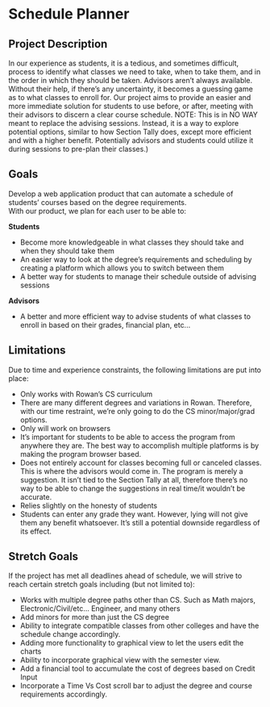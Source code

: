 # Schedule Planner


## Project Description
In our experience as students, it is a tedious, and sometimes difficult, process to identify what classes we need to take, when to take them, and in the order in which they should be taken. Advisors aren’t always available. Without their help, if there’s any uncertainty, it becomes a guessing game as to what classes to enroll for. Our project aims to provide an easier and more immediate solution for students to use before, or after, meeting with their advisors to discern a clear course schedule. NOTE: This is in NO WAY meant to replace the advising sessions. Instead, it is a way to explore potential options, similar to how Section Tally does, except more efficient and with a higher benefit. Potentially advisors and students could utilize it during sessions to pre-plan their classes.)

## Goals
Develop a web application product that can automate a schedule of students’ courses based on the degree requirements.  
With our product, we plan for each user to be able to:

**Students**

- Become more knowledgeable in what classes they should take and when they should take them
- An easier way to look at the degree’s requirements and scheduling by creating a platform which    allows you to switch between them
- A better way for students to manage their schedule outside of advising sessions

**Advisors**

- A better and more efficient way to advise students of what classes to enroll in based on their grades, financial plan, etc...

## Limitations
Due to time and experience constraints, the following limitations are put into place:

- Only works with Rowan’s CS curriculum
- There are many different degrees and variations in Rowan. Therefore, with our time restraint, we’re only going to do the CS minor/major/grad options.
- Only will work on browsers
- It’s important for students to be able to access the program from anywhere they are. The best way     to accomplish multiple platforms is by making the program browser based.
- Does not entirely account for classes becoming full or canceled classes.
    This is where the advisors would come in. The program is merely a suggestion. It isn’t tied to the Section Tally at all, therefore there’s no way to be able to change the suggestions in real time/it wouldn’t be accurate.
- Relies slightly on the honesty of students
- Students can enter any grade they want. However, lying will not give them any benefit whatsoever.     It’s still a potential downside regardless of its effect.

## Stretch Goals
If the project has met all deadlines ahead of schedule, we will strive to reach certain stretch goals including (but not limited to):

- Works with multiple degree paths other than CS.
    Such as Math majors, Electronic/Civil/etc... Engineer, and many others
- Add minors for more than just the CS degree
- Ability to integrate compatible classes from other colleges and have the schedule change              accordingly.
- Adding more functionality to graphical view to let the users edit the charts 
- Ability to incorporate graphical view with the semester view.  
- Add a financial tool to accumulate the cost of degrees based on Credit Input
- Incorporate a Time Vs Cost scroll bar to adjust the degree and course requirements accordingly. 
